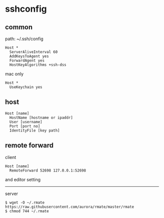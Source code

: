 # sshconfig

## common
path: ~/.ssh/config
```
Host *
  ServerAliveInterval 60
  AddKeysToAgent yes
  ForwardAgent yes
  HostKeyAlgorithms +ssh-dss
```

mac only
```
Host *
  UseKeychain yes
```

## host
```
Host [name]
  HostName [hostname or ipaddr]
  User [username]
  Port [port no]
  IdentityFile [key path]
```

## remote forward
client
```
Host [name]
  RemoteForward 52698 127.0.0.1:52698
```
and editor setting

---
server
```
$ wget -O ~/.rmate https://raw.githubusercontent.com/aurora/rmate/master/rmate
$ chmod 744 ~/.rmate
```
